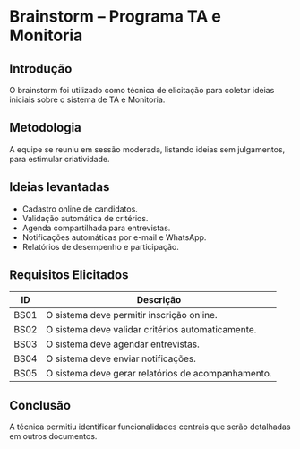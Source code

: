 # Brainstorm – Programa TA e Monitoria

## Introdução
O brainstorm foi utilizado como técnica de elicitação para coletar ideias iniciais sobre o sistema de TA e Monitoria.

## Metodologia
A equipe se reuniu em sessão moderada, listando ideias sem julgamentos, para estimular criatividade.

## Ideias levantadas
- Cadastro online de candidatos.  
- Validação automática de critérios.  
- Agenda compartilhada para entrevistas.  
- Notificações automáticas por e-mail e WhatsApp.  
- Relatórios de desempenho e participação.  

## Requisitos Elicitados
| ID | Descrição |
|----|-----------|
| BS01 | O sistema deve permitir inscrição online. |
| BS02 | O sistema deve validar critérios automaticamente. |
| BS03 | O sistema deve agendar entrevistas. |
| BS04 | O sistema deve enviar notificações. |
| BS05 | O sistema deve gerar relatórios de acompanhamento. |

## Conclusão
A técnica permitiu identificar funcionalidades centrais que serão detalhadas em outros documentos.

